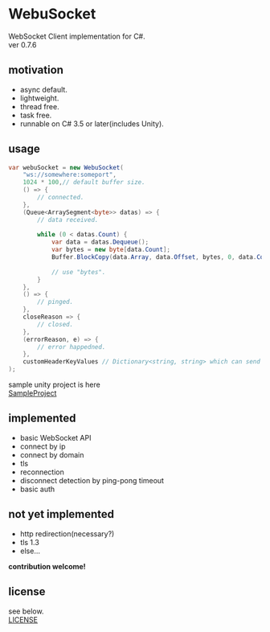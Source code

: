 # WebuSocket

WebSocket Client implementation for C#.  
ver 0.7.6

## motivation

* async default.
* lightweight.
* thread free. 
* task free.
* runnable on C# 3.5 or later(includes Unity).

## usage

```C#
var webuSocket = new WebuSocket(
	"ws://somewhere:someport",
	1024 * 100,// default buffer size.
	() => {
		// connected.
	}, 
	(Queue<ArraySegment<byte>> datas) => {
		// data received.
		
		while (0 < datas.Count) {
			var data = datas.Dequeue();
			var bytes = new byte[data.Count];
			Buffer.BlockCopy(data.Array, data.Offset, bytes, 0, data.Count);
			
			// use "bytes".
		}
	}, 
	() => {
		// pinged.
	}, 
	closeReason => {
		// closed.
	}, 
	(errorReason, e) => {
		// error happedned.
	}, 
	customHeaderKeyValues // Dictionary<string, string> which can send with connecting signal.
);
```	

sample unity project is here  
[SampleProject](https://github.com/sassembla/WebuSocket/tree/master/SampleProject)

## implemented
* basic WebSocket API
* connect by ip
* connect by domain
* tls
* reconnection
* disconnect detection by ping-pong timeout
* basic auth

## not yet implemented
* http redirection(necessary?)
* tls 1.3
* else...

**contribution welcome!**

## license
see below.  
[LICENSE](./LICENSE)

